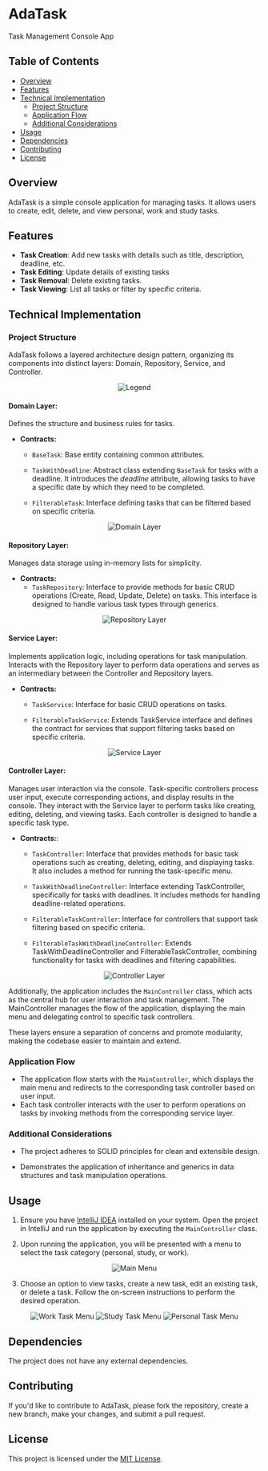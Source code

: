 # AdaTask
Task Management Console App

## Table of Contents
- [Overview](#overview)
- [Features](#features)
- [Technical Implementation](#technical-implementation)
	- [Project Structure](#21-project-structure)
	- [Application Flow](#22-application-flow)
	- [Additional Considerations](#23-additional-considerations)
- [Usage](#usage)
- [Dependencies](#dependencies)
- [Contributing](#contributing)
- [License](#license)



## Overview

AdaTask is a simple console application for managing tasks. It allows users to create, edit, delete, and view personal, work and study tasks.



## Features

- **Task Creation**: Add new tasks with details such as title, description, deadline, etc.
- **Task Editing**: Update details of existing tasks
- **Task Removal**: Delete existing tasks.
- **Task Viewing**: List all tasks or filter by specific criteria.



## Technical Implementation


### Project Structure

AdaTask follows a layered architecture design pattern, organizing its components into distinct layers: Domain, Repository, Service, and Controller.


<p align="center"><img src="img/legend.png" alt="Legend" ></p>


#### Domain Layer: 

Defines the structure and business rules for tasks. 

- **Contracts:**
	- `BaseTask`: Base entity containing common attributes.
	
	- `TaskWithDeadline`: Abstract class extending `BaseTask` for tasks with a deadline. It introduces the _deadline_ attribute, allowing tasks to have a specific date by which they need to be completed.
	
	- `FilterableTask`: Interface defining tasks that can be filtered based on specific criteria.
	
	
<p align="center"><img src="img/domain.png" alt="Domain Layer" ></p>

	
#### Repository Layer: 

Manages data storage using in-memory lists for simplicity.

- **Contracts:**
	- `TaskRepository`: Interface to provide methods for basic CRUD operations (Create, Read, Update, Delete) on tasks. This interface is designed to handle various task types through generics.


<p align="center"><img src="img/repository.png" alt="Repository Layer" ></p>



#### Service Layer: 

Implements application logic, including operations for task manipulation. Interacts with the Repository layer to perform data operations and serves as an intermediary between the Controller and Repository layers.

- **Contracts:**
	- `TaskService`: Interface for basic CRUD operations on tasks.
	
	- `FilterableTaskService`: Extends TaskService interface and defines the contract for services that support filtering tasks based on specific criteria. 

<p align="center"><img src="img/service.png" alt="Service Layer" ></p>



#### Controller Layer: 

Manages user interaction via the console. Task-specific controllers process user input, execute corresponding actions, and display results in the console. They interact with the Service layer to perform tasks like creating, editing, deleting, and viewing tasks. Each controller is designed to handle a specific task type.


- **Contracts:**: 
	- `TaskController`: Interface that provides methods for basic task operations such as creating, deleting, editing, and displaying tasks. It also includes a method for running the task-specific menu.

	- `TaskWithDeadlineController`: Interface extending TaskController, specifically for tasks with deadlines. It includes methods for handling deadline-related operations.

	- `FilterableTaskController`: Interface for controllers that support task filtering based on specific criteria.

	- `FilterableTaskWithDeadlineController`: Extends TaskWithDeadlineController and FilterableTaskController, combining functionality for tasks with deadlines and filtering capabilities.


<p align="center"><img src="img/controller.png" alt="Controller Layer" ></p>



Additionally, the application includes the `MainController` class, which acts as the central hub for user interaction and task management. The MainController manages the flow of the application, displaying the main menu and delegating control to specific task controllers.

These layers ensure a separation of concerns and promote modularity, making the codebase easier to maintain and extend.



### Application Flow

- The application flow starts with the `MainController`, which displays the main menu and redirects to the corresponding task controller based on user input.
- Each task controller interacts with the user to perform operations on tasks by invoking methods from the corresponding service layer.


    
### Additional Considerations

- The project adheres to SOLID principles for clean and extensible design.

- Demonstrates the application of inheritance and generics in data structures and task manipulation operations.




## Usage


1. Ensure you have [IntelliJ IDEA](https://www.jetbrains.com/idea/) installed on your system. Open the project in IntelliJ and run the application by executing the `MainController` class. 

2. Upon running the application, you will be presented with a menu to select the task category (personal, study, or work).

<p align="center"><img src="img/main_menu.png" alt="Main Menu" ></p>
 
3. Choose an option to view tasks, create a new task, edit an existing task, or delete a task.
Follow the on-screen instructions to perform the desired operation.

<p align="center">
	<img src="img/work_task_menu.png" alt="Work Task Menu" >
	<img src="img/study_task_menu.png" alt="Study Task Menu" >
	<img src="img/personal_task_menu.png" alt="Personal Task Menu" >
</p>




## Dependencies 

The project does not have any external dependencies.



## Contributing

If you'd like to contribute to AdaTask, please fork the repository, create a new branch, make your changes, and submit a pull request.



## License

This project is licensed under the [MIT License](LICENSE).


